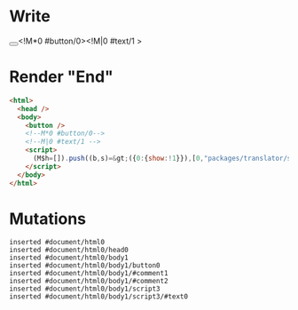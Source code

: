 # Write
  <button></button><!M*0 #button/0><!M|0 #text/1 ><script>(M$h=[]).push((b,s)=>({0:{show:!1}}),[0,"packages/translator/src/__tests__/fixtures/if-default-false/template.marko_0_show",])</script>


# Render "End"
```html
<html>
  <head />
  <body>
    <button />
    <!--M*0 #button/0-->
    <!--M|0 #text/1 -->
    <script>
      (M$h=[]).push((b,s)=&gt;({0:{show:!1}}),[0,"packages/translator/src/__tests__/fixtures/if-default-false/template.marko_0_show",])
    </script>
  </body>
</html>
```

# Mutations
```
inserted #document/html0
inserted #document/html0/head0
inserted #document/html0/body1
inserted #document/html0/body1/button0
inserted #document/html0/body1/#comment1
inserted #document/html0/body1/#comment2
inserted #document/html0/body1/script3
inserted #document/html0/body1/script3/#text0
```